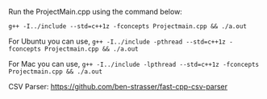 Run the ProjectMain.cpp using the command below:

`g++ -I../include --std=c++1z -fconcepts Projectmain.cpp && ./a.out`

For Ubuntu you can use,
`g++ -I../include -pthread --std=c++1z -fconcepts Projectmain.cpp && ./a.out`

For Mac you can use,
`g++ -I../include -lpthread --std=c++1z -fconcepts Projectmain.cpp && ./a.out`

CSV Parser:
https://github.com/ben-strasser/fast-cpp-csv-parser
